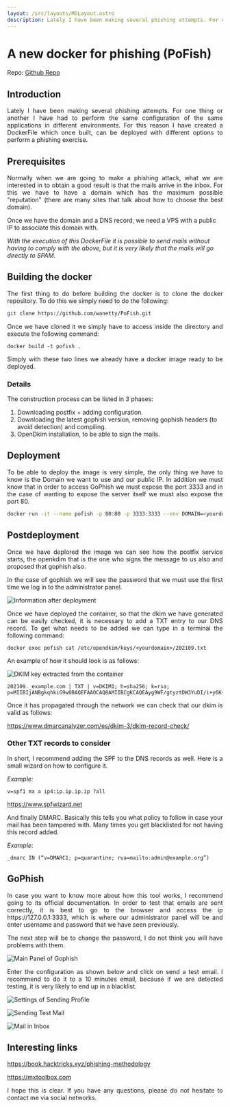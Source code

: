 ```yaml
---
layout: /src/layouts/MDLayout.astro
description: Lately I have been making several phishing attempts. For one thing or another I have had to perform the same configuration of the same applications in different environments. For this reason I have created a DockerFile which once built, can be deployed with different options to perform a phishing exercise.
---
```


# A new docker for phishing (PoFish)


Repo: [Github Repo](https://github.com/wanetty/PoFish)


## Introduction

<p style="text-align: justify;">
Lately I have been making several phishing attempts. For one thing or another I have had to perform the same configuration of the same applications in different environments. For this reason I have created a DockerFile which once built, can be deployed with different options to perform a phishing exercise.
</p>

## Prerequisites

<p style="text-align: justify;">
Normally when we are going to make a phishing attack, what we are interested in to obtain a good result is that the mails arrive in the inbox. For this we have to have a domain which has the maximum possible "reputation" (there are many sites that talk about how to choose the best domain). 

Once we have the domain and a DNS record, we need a VPS with a public IP to associate this domain with.</p>

_With the execution of this DockerFile it is possible to send mails without having to comply with the above, but it is very likely that the mails will go directly to SPAM._


## Building the docker

<p style="text-align: justify;">
The first thing to do before building the docker is to clone the docker repository. To do this we simply need to do the following: 
</p>

```bash
git clone https://github.com/wanetty/PoFish.git 
```
<p style="text-align: justify;">
Once we have cloned it we simply have to access inside the directory and execute the following command:
</p>

```docker build -t pofish .```
<p style="text-align: justify;">
Simply with these two lines we already have a docker image ready to be deployed.
</p>

### Details
<p style="text-align: justify;">
The construction process can be listed in 3 phases:
</p>

1. Downloading postfix + adding configuration.
2. Downloading the latest gophish version, removing gophish headers (to avoid detection) and compiling.
3. OpenDkim installation, to be able to sign the mails.

## Deployment

<p style="text-align: justify;">
To be able to deploy the image is very simple, the only thing we have to know is the Domain we want to use and our public IP. In addition we must know that in order to access GoPhish we must expose the port 3333 and in the case of wanting to expose the server itself we must also expose the port 80.
</p>

```bash
docker run -it --name pofish -p 80:80 -p 3333:3333 --env DOMAIN=<yourdomain> --env PUBLIC_IP=<your_public_ip> pofish
```


## Postdeployment

<p style="text-align: justify;">
Once we have deplored the image we can see how the postfix service starts, the openkdim that is the one who signs the message to us also and proposed that gophish also.</p>

<p style="text-align: justify;">
In the case of gophish we will see the password that we must use the first time we log in to the administrator panel.</p>


![Information after deployment](/static/blog/img/pofish1.png)

<p style="text-align: justify;">
Once we have deployed the container, so that the dkim we have generated can be easily checked, it is necessary to add a TXT entry to our DNS record. To get what needs to be added we can type in a terminal the following command:
</p>

```docker exec pofish cat /etc/opendkim/keys/<yourdomain>/202109.txt```
<p style="text-align: justify;">
An example of how it should look is as follows:
</p>

![DKIM key extracted from the container](/static/blog/img/pofish2.png)


```text
202109._example.com | TXT | v=DKIM1; h=sha256; k=rsa; p=MIIBIjANBgkqhkiG9w0BAQEFAAOCAQ8AMIIBCgKCAQEAyg9WF/gtyztDW3YuDI/i+y6K+GabxUWQ3wgNCimk8zdmwlYST4KgdvZAbgT9dHjNcccKOUtj/UhvnYsr1PBuY4EHebXreQOM/C9J0gBfr/OAHEGmBq6zsxutXQ/Pv8Z6yKC1UTfpjJra3lhBGdTCZPiRLuznU/YeoFza8KrpU0ROWJYLm733BjdK3NO4IB4LdZy1KHacanTbhIVvKLBB43pfjtfzA6tPSm1bbYF5Dm2o8lATnNLY3+QmqTHlGyFQ5phJhg9VPSsXuW/WZFH15WUp2U3FzPCYlfrT/3xm+LxXMpBi2WOK1DOxrAEJPwaF3fSYX4AOQJ06naSNof0S+QIDAQAB
```
<p style="text-align: justify;">
Once it has propagated through the network we can check that our dkim is valid as follows:
</p>

https://www.dmarcanalyzer.com/es/dkim-3/dkim-record-check/

### Other TXT records to consider

<p style="text-align: justify;">
In short, I recommend adding the SPF to the DNS records as well. Here is a small wizard on how to configure it.
</p>

_Example:_

```text
v=spf1 mx a ip4:ip.ip.ip.ip ?all
```

https://www.spfwizard.net
<p style="text-align: justify;">
And finally DMARC. Basically this tells you what policy to follow in case your mail has been tampered with. Many times you get blacklisted for not having this record added.
</p>

_Example:_

```text
_dmarc IN (“v=DMARC1; p=quarantine; rua=mailto:admin@example.org”)
```


## GoPhish

<p style="text-align: justify;">
In case you want to know more about how this tool works, I recommend going to its official documentation. In order to test that emails are sent correctly, it is best to go to the browser and access the ip https://127.0.0.1:3333, which is where our administrator panel will be and enter username and password that we have seen previously.</p>

<p style="text-align: justify;">
The next step will be to change the password, I do not think you will have problems with them.
</p>

![Main Panel of Gophish](/static/blog/img/pofish3.png)
<p style="text-align: justify;">
Enter the configuration as shown below and click on send a test email. I recommend to do it to a 10 minutes email, because if we are detected testing, it is very likely to end up in a blacklist.
</p>

![Settings of Sending Profile](/static/blog/img/pofish4.png)


![Sending Test Mail](/static/blog/img/pofish5.png)

  
![Mail in Inbox](/static/blog/img/pofish6.png)


## Interesting links

https://book.hacktricks.xyz/phishing-methodology

https://mxtoolbox.com

<p style="text-align: justify;">
I hope this is clear. If you have any questions, please do not hesitate to contact me via social networks.
</p>
